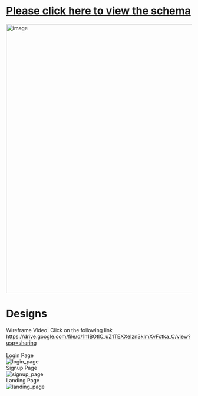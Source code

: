 # [Please click here to view the schema](https://drawsql.app/teams/full-stack-19/diagrams/ecommerce-site)

<img width="728" alt="image" src="https://github.com/user-attachments/assets/50c086df-5771-4bad-b9eb-bfaa0a199890" />

# Designs

Wireframe Video| Click on the following link<br/>
https://drive.google.com/file/d/1h1BOtlC_uZ1TEXXeIzn3klmXvFctka_C/view?usp=sharing
</br></br>
Login Page<br/>
![login_page](https://github.com/user-attachments/assets/7e16b4a3-a9ca-47e1-b507-67cd0e865627)<br/>
Signup Page<br/>
![signup_page](https://github.com/user-attachments/assets/a422423a-b5bd-41be-bc91-1dd95c105219) <br/>
Landing Page<br/>
![landing_page](https://github.com/user-attachments/assets/844e4ae4-03cd-4f1a-8a18-cfca53df151c)
